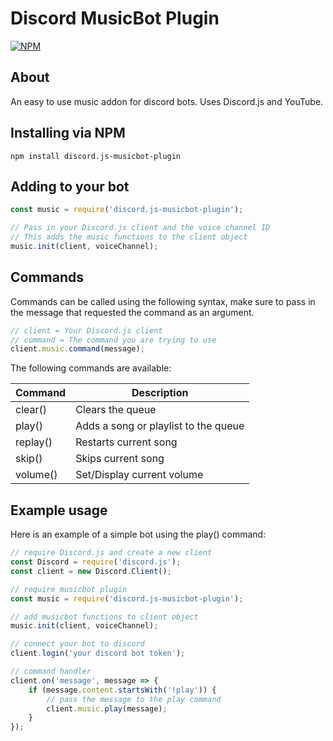 # Discord MusicBot Plugin
[![NPM](https://nodei.co/npm/discord.js-musicbot-plugin.png)](https://nodei.co/npm/discord.js-musicbot-plugin/)

## About
An easy to use music addon for discord bots.  Uses Discord.js and YouTube.

## Installing via NPM
```
npm install discord.js-musicbot-plugin
```

## Adding to your bot
```js
const music = require('discord.js-musicbot-plugin');

// Pass in your Discord.js client and the voice channel ID
// This adds the music functions to the client object
music.init(client, voiceChannel);
```

## Commands
Commands can be called using the following syntax, make sure to pass in the message that requested the command as an argument.
```js
// client = Your Discord.js client
// command = The command you are trying to use
client.music.command(message);
```
The following commands are available:

| Command  | Description                          |
|----------|--------------------------------------|
| clear()  | Clears the queue                     |
| play()   | Adds a song or playlist to the queue |
| replay() | Restarts current song                |
| skip()   | Skips current song                   |
| volume() | Set/Display current volume           |


## Example usage
Here is an example of a simple bot using the play() command:
```js
// require Discord.js and create a new client
const Discord = require('discord.js');
const client = new Discord.Client();

// require musicbot plugin
const music = require('discord.js-musicbot-plugin');

// add musicbot functions to client object
music.init(client, voiceChannel);

// connect your bot to discord
client.login('your discord bot token');

// command handler
client.on('message', message => {
    if (message.content.startsWith('!play')) {
        // pass the message to the play command
        client.music.play(message);
    }
});
```